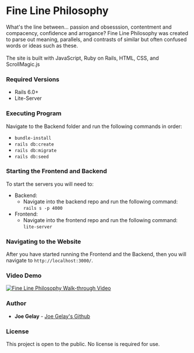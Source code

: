 # Fine Line Philosophy

What's the line between... passion and obsesssion, contentment and compacency, confidence and arrogance? Fine Line Philosophy was created to parse out meaning, parallels, and contrasts of similar but often confused words or ideas such as these. 
<br />
<br />
The site is built with JavaScript, Ruby on Rails, HTML, CSS, and ScrollMagic.js

### Required Versions

- Rails 6.0+
- Lite-Server

### Executing Program

Navigate to the Backend folder and run the following commands in order:<br />
- `bundle-install`
- `rails db:create`
- `rails db:migrate`
- `rails db:seed`

### Starting the Frontend and Backend

To start the servers you will need to:<br />
- Backend:
    - Navigate into the backend repo and run the following command: `rails s -p 4000`<br />
- Frontend:
    - Navigate into the frontend repo and run the following command: `lite-server`

### Navigating to the Website

After you have started running the Frontend and the Backend, then you will navigate to `http://localhost:3000/`.

### Video Demo

[![Fine Line Philosophy Walk-through Video](https://img.youtube.com/vi/Hp6zfkOzCyA/0.jpg)](https://www.youtube.com/watch?v=Hp6zfkOzCyA)

### Author

* **Joe Gelay** - [Joe Gelay's Github](https://github.com/joegelay)

### License

This project is open to the public. No license is required for use.

